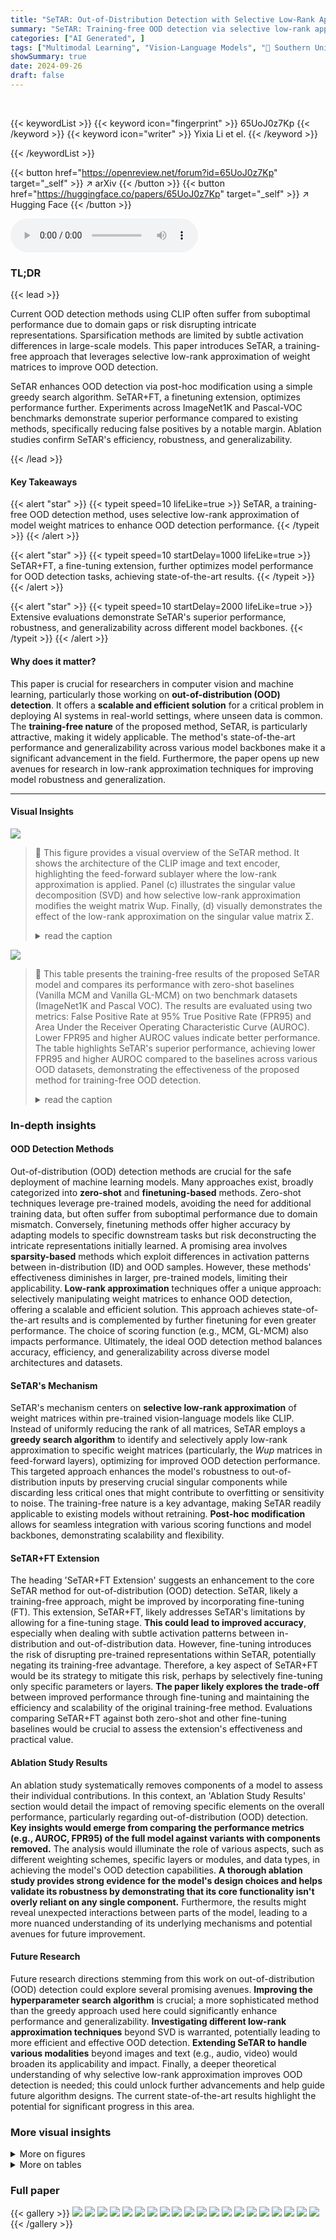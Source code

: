 ```yaml
---
title: "SeTAR: Out-of-Distribution Detection with Selective Low-Rank Approximation"
summary: "SeTAR: Training-free OOD detection via selective low-rank approximation, improving robustness and efficiency."
categories: ["AI Generated", ]
tags: ["Multimodal Learning", "Vision-Language Models", "🏢 Southern University of Science and Technology",]
showSummary: true
date: 2024-09-26
draft: false
---
```


<br>

{{< keywordList >}}
{{< keyword icon="fingerprint" >}} 65UoJ0z7Kp {{< /keyword >}}
{{< keyword icon="writer" >}} Yixia Li et el. {{< /keyword >}}
 
{{< /keywordList >}}

{{< button href="https://openreview.net/forum?id=65UoJ0z7Kp" target="_self" >}}
↗ arXiv
{{< /button >}}
{{< button href="https://huggingface.co/papers/65UoJ0z7Kp" target="_self" >}}
↗ Hugging Face
{{< /button >}}



<audio controls>
    <source src="https://ai-paper-reviewer.com/65UoJ0z7Kp/podcast.wav" type="audio/wav">
    Your browser does not support the audio element.
</audio>


### TL;DR


{{< lead >}}

Current OOD detection methods using CLIP often suffer from suboptimal performance due to domain gaps or risk disrupting intricate representations. Sparsification methods are limited by subtle activation differences in large-scale models. This paper introduces SeTAR, a training-free approach that leverages selective low-rank approximation of weight matrices to improve OOD detection.

SeTAR enhances OOD detection via post-hoc modification using a simple greedy search algorithm.  SeTAR+FT, a finetuning extension, optimizes performance further.  Experiments across ImageNet1K and Pascal-VOC benchmarks demonstrate superior performance compared to existing methods, specifically reducing false positives by a notable margin. Ablation studies confirm SeTAR's efficiency, robustness, and generalizability.

{{< /lead >}}


#### Key Takeaways

{{< alert "star" >}}
{{< typeit speed=10 lifeLike=true >}} SeTAR, a training-free OOD detection method, uses selective low-rank approximation of model weight matrices to enhance OOD detection performance. {{< /typeit >}}
{{< /alert >}}

{{< alert "star" >}}
{{< typeit speed=10 startDelay=1000 lifeLike=true >}} SeTAR+FT, a fine-tuning extension, further optimizes model performance for OOD detection tasks, achieving state-of-the-art results. {{< /typeit >}}
{{< /alert >}}

{{< alert "star" >}}
{{< typeit speed=10 startDelay=2000 lifeLike=true >}} Extensive evaluations demonstrate SeTAR's superior performance, robustness, and generalizability across different model backbones. {{< /typeit >}}
{{< /alert >}}

#### Why does it matter?
This paper is crucial for researchers in computer vision and machine learning, particularly those working on **out-of-distribution (OOD) detection**.  It offers a **scalable and efficient solution** for a critical problem in deploying AI systems in real-world settings, where unseen data is common. The **training-free nature** of the proposed method, SeTAR, is particularly attractive, making it widely applicable. The method's state-of-the-art performance and generalizability across various model backbones make it a significant advancement in the field. Furthermore, the paper opens up new avenues for research in low-rank approximation techniques for improving model robustness and generalization.

------
#### Visual Insights



![](https://ai-paper-reviewer.com/65UoJ0z7Kp/figures_2_1.jpg)

> 🔼 This figure provides a visual overview of the SeTAR method. It shows the architecture of the CLIP image and text encoder, highlighting the feed-forward sublayer where the low-rank approximation is applied.  Panel (c) illustrates the singular value decomposition (SVD) and how selective low-rank approximation modifies the weight matrix Wup. Finally, (d) visually demonstrates the effect of the low-rank approximation on the singular value matrix Σ.
> <details>
> <summary>read the caption</summary>
> Figure 1: The overview of SeTAR. (a) The structure of the CLIP image and text encoder. (b) The details of the feed-forward sublayer. (c) For each encoder layer, we replace the Wup weight matrix with its low-rank approximation Wup. (d) The illustration of Σ before and after low-rank approximation.
> </details>





![](https://ai-paper-reviewer.com/65UoJ0z7Kp/tables_4_1.jpg)

> 🔼 This table presents the training-free results of the proposed SeTAR model and compares its performance with zero-shot baselines (Vanilla MCM and Vanilla GL-MCM) on two benchmark datasets (ImageNet1K and Pascal VOC).  The results are evaluated using two metrics: False Positive Rate at 95% True Positive Rate (FPR95) and Area Under the Receiver Operating Characteristic Curve (AUROC). Lower FPR95 and higher AUROC values indicate better performance.  The table highlights SeTAR's superior performance, achieving lower FPR95 and higher AUROC compared to the baselines across various OOD datasets, demonstrating the effectiveness of the proposed method for training-free OOD detection.
> <details>
> <summary>read the caption</summary>
> Table 1: Training-free results of FPR95(FPR) and AUROC(AUC) compared to zero-shot baselines on CLIP-base. Bold values represent the highest performance. † is cited from Miyai et al. (2023b), where ◇ represents the absence of reporting in the paper. * denotes the result of our re-run. denotes the OOD dataset has overlapping categories with the ID dataset. We do not report standard deviations since no training is involved.
> </details>





### In-depth insights


#### OOD Detection Methods
Out-of-distribution (OOD) detection methods are crucial for the safe deployment of machine learning models.  Many approaches exist, broadly categorized into **zero-shot** and **finetuning-based** methods. Zero-shot techniques leverage pre-trained models, avoiding the need for additional training data, but often suffer from suboptimal performance due to domain mismatch. Conversely, finetuning methods offer higher accuracy by adapting models to specific downstream tasks but risk deconstructing the intricate representations initially learned.  A promising area involves **sparsity-based** methods which exploit differences in activation patterns between in-distribution (ID) and OOD samples.  However, these methods' effectiveness diminishes in larger, pre-trained models, limiting their applicability.  **Low-rank approximation** techniques offer a unique approach: selectively manipulating weight matrices to enhance OOD detection, offering a scalable and efficient solution.  This approach achieves state-of-the-art results and is complemented by further finetuning for even greater performance.  The choice of scoring function (e.g., MCM, GL-MCM) also impacts performance.  Ultimately, the ideal OOD detection method balances accuracy, efficiency, and generalizability across diverse model architectures and datasets.

#### SeTAR's Mechanism
SeTAR's mechanism centers on **selective low-rank approximation** of weight matrices within pre-trained vision-language models like CLIP.  Instead of uniformly reducing the rank of all matrices, SeTAR employs a **greedy search algorithm** to identify and selectively apply low-rank approximation to specific weight matrices (particularly, the *Wup* matrices in feed-forward layers),  optimizing for improved OOD detection performance. This targeted approach enhances the model's robustness to out-of-distribution inputs by preserving crucial singular components while discarding less critical ones that might contribute to overfitting or sensitivity to noise. The training-free nature is a key advantage, making SeTAR readily applicable to existing models without retraining.  **Post-hoc modification** allows for seamless integration with various scoring functions and model backbones, demonstrating scalability and flexibility.

#### SeTAR+FT Extension
The heading 'SeTAR+FT Extension' suggests an enhancement to the core SeTAR method for out-of-distribution (OOD) detection.  SeTAR, likely a training-free approach, might be improved by incorporating fine-tuning (FT). This extension, SeTAR+FT, likely addresses SeTAR's limitations by allowing for a fine-tuning stage.  **This could lead to improved accuracy**, especially when dealing with subtle activation patterns between in-distribution and out-of-distribution data. However, fine-tuning introduces the risk of disrupting pre-trained representations within SeTAR, potentially negating its training-free advantage. Therefore, a key aspect of SeTAR+FT would be its strategy to mitigate this risk, perhaps by selectively fine-tuning only specific parameters or layers.  **The paper likely explores the trade-off** between improved performance through fine-tuning and maintaining the efficiency and scalability of the original training-free method.  Evaluations comparing SeTAR+FT against both zero-shot and other fine-tuning baselines would be crucial to assess the extension's effectiveness and practical value.

#### Ablation Study Results
An ablation study systematically removes components of a model to assess their individual contributions.  In this context, an 'Ablation Study Results' section would detail the impact of removing specific elements on the overall performance, particularly regarding out-of-distribution (OOD) detection.  **Key insights would emerge from comparing the performance metrics (e.g., AUROC, FPR95) of the full model against variants with components removed.**  The analysis would illuminate the role of various aspects, such as different weighting schemes, specific layers or modules, and data types, in achieving the model's OOD detection capabilities.  **A thorough ablation study provides strong evidence for the model's design choices and helps validate its robustness by demonstrating that its core functionality isn't overly reliant on any single component.**  Furthermore, the results might reveal unexpected interactions between parts of the model, leading to a more nuanced understanding of its underlying mechanisms and potential avenues for future improvement.

#### Future Research
Future research directions stemming from this work on out-of-distribution (OOD) detection could explore several promising avenues.  **Improving the hyperparameter search algorithm** is crucial; a more sophisticated method than the greedy approach used here could significantly enhance performance and generalizability.  **Investigating different low-rank approximation techniques** beyond SVD is warranted, potentially leading to more efficient and effective OOD detection.  **Extending SeTAR to handle various modalities** beyond images and text (e.g., audio, video) would broaden its applicability and impact.  Finally, a deeper theoretical understanding of why selective low-rank approximation improves OOD detection is needed; this could unlock further advancements and help guide future algorithm designs.  The current state-of-the-art results highlight the potential for significant progress in this area.


### More visual insights

<details>
<summary>More on figures
</summary>


![](https://ai-paper-reviewer.com/65UoJ0z7Kp/figures_22_1.jpg)

> 🔼 This figure shows the performance comparison of SeTAR when using different weight matrices (Wup, Wdown, Wq, Wk, Wv, Wout) in the CLIP model for out-of-distribution (OOD) detection on the ImageNet1K benchmark.  The x-axis represents the number of encoder layers visited during the greedy search algorithm used by SeTAR.  The y-axis shows the average AUROC (Area Under the Receiver Operating Characteristic curve) and average FPR95 (False Positive Rate at 95% True Positive Rate) across multiple OOD datasets.  A higher AUROC indicates better performance, while a lower FPR95 also indicates better performance. The figure helps to determine which weight matrices are most effective for improving OOD detection performance using SeTAR, indicating the effectiveness of targeting the ‘Wup’ matrix.
> <details>
> <summary>read the caption</summary>
> Figure 2: Average AUROC/FPR95 of different weight types on ImageNet1K benchmark. We use CLIP-B/16 as a backbone.
> </details>



![](https://ai-paper-reviewer.com/65UoJ0z7Kp/figures_22_2.jpg)

> 🔼 This figure shows the ablation study on different weight matrices in CLIP’s image and text encoders. It compares the performance of SeTAR when using different weight matrices (Wup, Wdown, Wq, Wk, Wv, and Wout) for low-rank approximation against a baseline without any modification. The results are presented in terms of average AUROC and average FPR95, indicating SeTAR’s performance using different weight matrices on the ImageNet1K benchmark. CLIP-B/16 is used as the backbone model.
> <details>
> <summary>read the caption</summary>
> Figure 2: Average AUROC/FPR95 of different weight types on ImageNet1K benchmark. We use CLIP-B/16 as a backbone.
> </details>



![](https://ai-paper-reviewer.com/65UoJ0z7Kp/figures_22_3.jpg)

> 🔼 This figure shows the results of an ablation study comparing the performance of SeTAR when different weight matrices (Wup, Wdown, Wq, Wk, Wv, Wo, and Wout) are modified using low-rank approximation.  The x-axis represents the number of layers visited by the greedy search algorithm used in SeTAR, and the y-axis shows the average AUROC and FPR95 across different OOD datasets.  The figure helps to illustrate which weight matrix is most effective for improving OOD detection performance when using SeTAR.
> <details>
> <summary>read the caption</summary>
> Figure 2: Average AUROC/FPR95 of different weight types on ImageNet1K benchmark. We use CLIP-B/16 as a backbone.
> </details>



![](https://ai-paper-reviewer.com/65UoJ0z7Kp/figures_23_1.jpg)

> 🔼 This figure presents the ablation study on the hyperparameter λ (lambda) across different datasets.  The top two panels show the average AUROC (Area Under the Receiver Operating Characteristic curve) and average FPR95 (False Positive Rate at 95% True Positive Rate) on ImageNet1K, while the bottom two panels show the same metrics for Pascal VOC.  The x-axis represents the value of λ, and the y-axis represents the AUROC and FPR95, respectively. Each line represents the performance with different combinations of SeTAR+MCM (SeTAR with the Maximum Class Mean scoring function) and SeTAR+GL-MCM (SeTAR with the Generalized Maximum Class Mean scoring function). The purpose of this ablation is to determine the optimal value of λ for various datasets and scoring functions by analyzing the trade-off between AUROC and FPR95.
> <details>
> <summary>read the caption</summary>
> Figure 4: Ablation studies on λ on different ID datasets. We use CLIP-B/16 as a backbone.
> </details>



![](https://ai-paper-reviewer.com/65UoJ0z7Kp/figures_23_2.jpg)

> 🔼 This figure presents the results of ablation studies conducted to evaluate the impact of the hyperparameter top-K on the performance of the SeTAR model across different in-distribution (ID) datasets (ImageNet1K and Pascal VOC).  The plots show the average AUROC (Area Under the Receiver Operating Characteristic Curve) and average FPR95 (False Positive Rate at 95% True Positive Rate) for various values of top-K using both MCM and GL-MCM scoring functions. The x-axis represents the value of top-K, and the y-axis represents the performance metrics (AUROC and FPR95). The goal of this analysis is to determine the optimal top-K value that balances model performance and robustness.
> <details>
> <summary>read the caption</summary>
> Figure 5: Ablation studies on top-K on different ID datasets. We use CLIP-B/16 as a backbone.
> </details>



![](https://ai-paper-reviewer.com/65UoJ0z7Kp/figures_24_1.jpg)

> 🔼 This figure compares the training loss curves of SeTAR+FT and LoRA on the ImageNet1K dataset using the CLIP-B/16 backbone.  Three loss curves are shown: the total loss (LoCoOp Loss), the in-distribution (ID) loss, and the out-of-distribution (OOD) loss.  SeTAR+FT demonstrates faster convergence than LoRA, achieving lower losses in fewer epochs, especially for the OOD loss.  This indicates that SeTAR+FT is more efficient in adapting the pre-trained model for OOD detection than LoRA.  The FPR (False Positive Rate) at epoch 5 for SeTAR+FT is also provided as a point of reference, showing its superior performance over LORA's results at epochs 1, 5, and 15.
> <details>
> <summary>read the caption</summary>
> Figure 6: Loss plots of SeTAR+FT v.s. LoRA on ImageNet1K. We use CLIP-B/16 as a backbone. SeTAR+FT demonstrates faster convergence across all losses, especially in the OOD loss. For reference, with MCM score, SeTAR+FT achieves an average FPR of 38.77 at epoch 5. While LORA achieves an average FPR of 42.88, 39.92 and 42.23 at epoch 1, 5 and 15, respectively.
> </details>



![](https://ai-paper-reviewer.com/65UoJ0z7Kp/figures_24_2.jpg)

> 🔼 This figure visualizes the rank reduction ratios obtained by SeTAR for different layers in the CLIP image and text encoders, using ImageNet1K and Pascal VOC as the ID datasets.  Different backbones (CLIP-base, CLIP-large, and Swin-base) are shown. The heatmap shows that SeTAR adaptively adjusts the rank reduction ratio depending on the layer and backbone architecture, highlighting the method's adaptability and efficiency.  The visual and text modalities are represented as 'V' and 'T', respectively.
> <details>
> <summary>read the caption</summary>
> Figure 7: Visualization of SeTAR rank reduction ratio distribution on different ID datasets with different backbones. IN1K, VOC stand for ImageNet1K and Pascal-VOC. And V, T stand for visual modality and text modality of the CLIP model.
> </details>



</details>




<details>
<summary>More on tables
</summary>


![](https://ai-paper-reviewer.com/65UoJ0z7Kp/tables_5_1.jpg)
> 🔼 This table presents the training-free results of the proposed SeTAR method and compares its performance with existing zero-shot baselines (Vanilla MCM and Vanilla GL-MCM) on two benchmark datasets (ImageNet1k and Pascal VOC).  The metrics used are FPR95 (False Positive Rate at 95% True Positive Rate) and AUROC (Area Under the Receiver Operating Characteristic curve). Lower FPR95 and higher AUROC indicate better performance. The results are shown separately for MCM and GL-MCM scoring functions and for various OOD datasets.  The table highlights SeTAR's superior performance in reducing the false positive rate compared to the baselines, indicating its effectiveness in identifying out-of-distribution samples without the need for training.
> <details>
> <summary>read the caption</summary>
> Table 1: Training-free results of FPR95(FPR) and AUROC(AUC) compared to zero-shot baselines on CLIP-base. Bold values represent the highest performance. † is cited from Miyai et al. (2023b), where ◇ represents the absence of reporting in the paper. * denotes the result of our re-run. denotes the OOD dataset has overlapping categories with the ID dataset. We do not report standard deviations since no training is involved.
> </details>

![](https://ai-paper-reviewer.com/65UoJ0z7Kp/tables_6_1.jpg)
> 🔼 This table presents the training-free performance of SeTAR and baselines on various OOD detection tasks using the CLIP-base model.  It compares the False Positive Rate at 95% True Positive Rate (FPR95) and the Area Under the Receiver Operating Characteristic curve (AUROC) across different OOD datasets. The results demonstrate SeTAR's improved performance compared to existing zero-shot methods.
> <details>
> <summary>read the caption</summary>
> Table 1: Training-free results of FPR95(FPR) and AUROC(AUC) compared to zero-shot baselines on CLIP-base. Bold values represent the highest performance. † is cited from Miyai et al. (2023b), where ⋄ represents the absence of reporting in the paper. * denotes the result of our re-run. − denotes the OOD dataset has overlapping categories with the ID dataset. We do not report standard deviations since no training is involved.
> </details>

![](https://ai-paper-reviewer.com/65UoJ0z7Kp/tables_6_2.jpg)
> 🔼 This table presents the results of an ablation study conducted to evaluate the impact of different modalities (vision, text, and vision+text) on the performance of the SeTAR model for out-of-distribution (OOD) detection.  The study uses two benchmark datasets, ImageNet1K and Pascal-VOC, and two scoring functions (MCM and GL-MCM) to measure performance using FPR and AUROC metrics.
> <details>
> <summary>read the caption</summary>
> Table 3: Ablation study on modality. 
> </details>

![](https://ai-paper-reviewer.com/65UoJ0z7Kp/tables_6_3.jpg)
> 🔼 This table presents the training-free performance of SeTAR and compares it against existing zero-shot baselines (Vanilla MCM, Vanilla GL-MCM) on the ImageNet1k and Pascal-VOC datasets.  The results are shown in terms of False Positive Rate at 95% True Positive Rate (FPR95) and Area Under the ROC Curve (AUROC). The table highlights SeTAR's superior performance in reducing the false positive rate compared to the baselines without requiring any training.
> <details>
> <summary>read the caption</summary>
> Table 1: Training-free results of FPR95(FPR) and AUROC(AUC) compared to zero-shot baselines on CLIP-base. Bold values represent the highest performance. † is cited from Miyai et al. (2023b), where ◇ represents the absence of reporting in the paper. * denotes the result of our re-run. denotes the OOD dataset has overlapping categories with the ID dataset. We do not report standard deviations since no training is involved.
> </details>

![](https://ai-paper-reviewer.com/65UoJ0z7Kp/tables_7_1.jpg)
> 🔼 This table compares three different search algorithms used in the SeTAR model for OOD detection.  The algorithms differ in how they traverse the layers of the image and text encoders in CLIP: LES (Layer-Exhaustive Search) checks all layers exhaustively, MIS (Modality-Interleaved Search) alternates between image and text layers, and SeTAR-S (the SeTAR search algorithm) searches the layers sequentially from top to bottom, image then text.  The table shows the FPR (False Positive Rate) and AUROC (Area Under the Receiver Operating Characteristic curve) for each algorithm on ImageNet1k and Pascal-VOC datasets using both MCM and GL-MCM scores. SeTAR-S achieves the best overall performance.
> <details>
> <summary>read the caption</summary>
> Table 5: Results for different search algorithms. Here LES, MIS and SeTAR-S stand for layer-exhaustive search, modality-interleave greedy search, and the search algorithm of SeTAR.
> </details>

![](https://ai-paper-reviewer.com/65UoJ0z7Kp/tables_7_2.jpg)
> 🔼 This table presents a comparison of SeTAR's performance against two alternative pruning strategies: principal component pruning and random pruning.  It shows the False Positive Rate (FPR) at 95% True Positive Rate (TPR) and the Area Under the Receiver Operating Characteristic Curve (AUROC) for both the MCM and GL-MCM scoring functions, on ImageNet1K and Pascal-VOC datasets. The results demonstrate that SeTAR's strategy of selectively pruning minor singular components significantly outperforms both principal component pruning and random pruning.
> <details>
> <summary>read the caption</summary>
> Table 6: Results for different pruning strategies. We use CLIP-B/16 as a backbone.
> </details>

![](https://ai-paper-reviewer.com/65UoJ0z7Kp/tables_8_1.jpg)
> 🔼 This table presents the image classification results obtained using different methods.  The ImageNet1K dataset is used as the in-distribution (ID) dataset. The results from running the Vanilla CLIP model, as well as the LoCoOp and LoRA finetuning-based approaches are compared against the proposed SeTAR and SeTAR+FT methods.  The average accuracy across multiple OOD datasets (SUN, Places, and Texture) is reported for each method.  The results show that SeTAR+FT outperforms all baseline models. The '*' indicates that the results are from re-running the experiments.
> <details>
> <summary>read the caption</summary>
> Table 7: Image classification results with different methods. We use ImageNet1K (IN1K) as ID dataset. * denotes the results of our re-run. The results are averaged over 3 runs.
> </details>

![](https://ai-paper-reviewer.com/65UoJ0z7Kp/tables_8_2.jpg)
> 🔼 This table presents the training-free results of False Positive Rate at 95% true positive rate (FPR95) and Area Under the Receiver Operating Characteristic curve (AUROC) for out-of-distribution (OOD) detection on ImageNet1K and Pascal-VOC datasets using different Vision Transformer (ViT) backbones (CLIP-base, CLIP-large, and Swin-base) and various scoring functions (NegLabel, MCM, GL-MCM, MSP, and Energy).  It compares the performance of the vanilla methods (without SeTAR) to the SeTAR method. Lower FPR95 and higher AUROC values indicate better performance.
> <details>
> <summary>read the caption</summary>
> Table 8: Results for different ViT backbones.
> </details>

![](https://ai-paper-reviewer.com/65UoJ0z7Kp/tables_8_3.jpg)
> 🔼 This table presents the results of near-out-of-distribution (near-OOD) detection experiments using the CLIP-base model.  It compares the performance of SeTAR and SeTAR+FT against several baseline methods on the task of identifying near-OOD samples, specifically using ImageNet1K as the in-distribution (ID) dataset and SSB-Hard as the near-OOD dataset.  The metrics used are False Positive Rate (FPR) at a True Positive Rate (TPR) of 95% and Area Under the Receiver Operating Characteristic curve (AUROC).  Lower FPR and higher AUROC values indicate better performance.
> <details>
> <summary>read the caption</summary>
> Table 10: Near-OOD results on CLIP-base.
> </details>

![](https://ai-paper-reviewer.com/65UoJ0z7Kp/tables_8_4.jpg)
> 🔼 This table presents a comparison of the training-free out-of-distribution (OOD) detection performance of SeTAR against existing zero-shot baselines (Vanilla MCM, Vanilla GL-MCM) on two benchmark datasets (ImageNet1K and Pascal VOC).  The results are evaluated using two metrics: False Positive Rate at 95% True Positive Rate (FPR95) and Area Under the Receiver Operating Characteristic curve (AUROC).  Lower FPR95 and higher AUROC indicate better performance. The table highlights SeTAR's superior performance in reducing the false positive rate compared to the baselines, demonstrating its effectiveness as a training-free OOD detection method.
> <details>
> <summary>read the caption</summary>
> Table 1: Training-free results of FPR95(FPR) and AUROC(AUC) compared to zero-shot baselines on CLIP-base. Bold values represent the highest performance. † is cited from Miyai et al. (2023b), where ◇ represents the absence of reporting in the paper. * denotes the result of our re-run. denotes the OOD dataset has overlapping categories with the ID dataset. We do not report standard deviations since no training is involved.
> </details>

![](https://ai-paper-reviewer.com/65UoJ0z7Kp/tables_15_1.jpg)
> 🔼 This table presents the training-free performance of the proposed SeTAR model and compares it against several zero-shot baselines (Vanilla MCM, Vanilla GL-MCM) on two common OOD detection benchmarks (ImageNet1K and Pascal-VOC).  The results are shown in terms of FPR95 (False Positive Rate at 95% True Positive Rate) and AUROC (Area Under the Receiver Operating Characteristic curve).  Lower FPR95 and higher AUROC values are better. The table highlights the superior performance of SeTAR in reducing the false positive rate, particularly on the GL-MCM scoring metric, indicating its effectiveness in improving OOD detection without requiring any training.
> <details>
> <summary>read the caption</summary>
> Table 1: Training-free results of FPR95(FPR) and AUROC(AUC) compared to zero-shot baselines on CLIP-base. Bold values represent the highest performance. † is cited from Miyai et al. (2023b), where ◇ represents the absence of reporting in the paper. * denotes the result of our re-run. denotes the OOD dataset has overlapping categories with the ID dataset. We do not report standard deviations since no training is involved.
> </details>

![](https://ai-paper-reviewer.com/65UoJ0z7Kp/tables_16_1.jpg)
> 🔼 This table presents the training-free performance of the proposed SeTAR model and compares it with several zero-shot baselines on two benchmark datasets, ImageNet1K and Pascal-VOC. The results are evaluated using two metrics: FPR95 (False Positive Rate at 95% True Positive Rate) and AUROC (Area Under the Receiver Operating Characteristic Curve). Lower FPR95 and higher AUROC values indicate better performance. The table shows that SeTAR consistently outperforms the baseline methods across various OOD datasets.
> <details>
> <summary>read the caption</summary>
> Table 1: Training-free results of FPR95(FPR) and AUROC(AUC) compared to zero-shot baselines on CLIP-base. Bold values represent the highest performance. † is cited from Miyai et al. (2023b), where ◇ represents the absence of reporting in the paper. * denotes the result of our re-run. denotes the OOD dataset has overlapping categories with the ID dataset. We do not report standard deviations since no training is involved.
> </details>

![](https://ai-paper-reviewer.com/65UoJ0z7Kp/tables_16_2.jpg)
> 🔼 This table presents the training-free results of the proposed SeTAR method for out-of-distribution (OOD) detection.  It compares SeTAR's performance (measured by FPR95 and AUROC) against two zero-shot baselines (Vanilla MCM and Vanilla GL-MCM) on six different OOD datasets using the CLIP-base model.  The table shows that SeTAR significantly outperforms the baselines, particularly in reducing the false positive rate (FPR95). The asterisk (*) indicates results obtained by rerunning the baselines, and the symbol ◇ denotes the absence of results reported in the cited paper. Note that standard deviations aren't reported because the methods are training-free.
> <details>
> <summary>read the caption</summary>
> Table 1: Training-free results of FPR95(FPR) and AUROC(AUC) compared to zero-shot baselines on CLIP-base. Bold values represent the highest performance. † is cited from Miyai et al. (2023b), where ◇ represents the absence of reporting in the paper. * denotes the result of our re-run. denotes the OOD dataset has overlapping categories with the ID dataset. We do not report standard deviations since no training is involved.
> </details>

![](https://ai-paper-reviewer.com/65UoJ0z7Kp/tables_17_1.jpg)
> 🔼 This table presents a comparison of the training-free performance of different OOD detection methods on two benchmark datasets (ImageNet1K and Pascal VOC). It compares the proposed SeTAR method against several zero-shot baselines (Vanilla MCM, Vanilla GL-MCM) across six OOD datasets.  The results are shown in terms of FPR95 (false positive rate at 95% true positive rate) and AUROC (area under the receiver operating characteristic curve).  The table highlights SeTAR's superior performance in reducing false positives compared to existing methods. Note that standard deviations are not reported due to the training-free nature of the methods.
> <details>
> <summary>read the caption</summary>
> Table 1: Training-free results of FPR95(FPR) and AUROC(AUC) compared to zero-shot baselines on CLIP-base. Bold values represent the highest performance. † is cited from Miyai et al. (2023b), where ◇ represents the absence of reporting in the paper. * denotes the result of our re-run. denotes the OOD dataset has overlapping categories with the ID dataset. We do not report standard deviations since no training is involved.
> </details>

![](https://ai-paper-reviewer.com/65UoJ0z7Kp/tables_18_1.jpg)
> 🔼 This table presents a comparison of the training-free performance of SeTAR against existing zero-shot baselines for out-of-distribution (OOD) detection using the CLIP model.  The table shows the False Positive Rate at 95% True Positive Rate (FPR95) and the Area Under the Receiver Operating Characteristic curve (AUROC) for several OOD datasets and two different scoring functions (MCM and GL-MCM).  The results demonstrate SeTAR's superior performance in reducing false positives compared to the baseline methods.  The absence of standard deviation is due to the training-free nature of the method.
> <details>
> <summary>read the caption</summary>
> Table 1: Training-free results of FPR95(FPR) and AUROC(AUC) compared to zero-shot baselines on CLIP-base. Bold values represent the highest performance. † is cited from Miyai et al. (2023b), where ◇ represents the absence of reporting in the paper. * denotes the result of our re-run. denotes the OOD dataset has overlapping categories with the ID dataset. We do not report standard deviations since no training is involved.
> </details>

![](https://ai-paper-reviewer.com/65UoJ0z7Kp/tables_18_2.jpg)
> 🔼 This table presents a comparison of the training-free performance of SeTAR against existing zero-shot baselines (Vanilla MCM and Vanilla GL-MCM) on two common OOD detection benchmarks using the CLIP-ViT-B/16 model.  The results are shown for both MCM and GL-MCM scoring functions and across various OOD datasets (iNaturalist, SUN, Places, Texture, ImageNet22K, and COCO).  The metrics used are FPR95 (False Positive Rate at 95% True Positive Rate) and AUROC (Area Under the Receiver Operating Characteristic curve). Bold values indicate the best performance for each metric and dataset.
> <details>
> <summary>read the caption</summary>
> Table 1: Training-free results of FPR95(FPR) and AUROC(AUC) compared to zero-shot baselines on CLIP-base. Bold values represent the highest performance. † is cited from Miyai et al. (2023b), where ◇ represents the absence of reporting in the paper. * denotes the result of our re-run. denotes the OOD dataset has overlapping categories with the ID dataset. We do not report standard deviations since no training is involved.
> </details>

![](https://ai-paper-reviewer.com/65UoJ0z7Kp/tables_19_1.jpg)
> 🔼 This table presents the training-free performance of SeTAR and several zero-shot baselines on two benchmark datasets (ImageNet1K and Pascal-VOC). The table compares the False Positive Rate at 95% True Positive Rate (FPR95) and the Area Under the Receiver Operating Characteristic curve (AUROC) for various Out-of-Distribution (OOD) datasets against different methods.  Lower FPR95 and higher AUROC values indicate better performance.  The results demonstrate SeTAR's superior performance compared to the zero-shot baselines, particularly in reducing the false positive rate.
> <details>
> <summary>read the caption</summary>
> Table 1: Training-free results of FPR95(FPR) and AUROC(AUC) compared to zero-shot baselines on CLIP-base. Bold values represent the highest performance. † is cited from Miyai et al. (2023b), where ◇ represents the absence of reporting in the paper. * denotes the result of our re-run. denotes the OOD dataset has overlapping categories with the ID dataset. We do not report standard deviations since no training is involved.
> </details>

![](https://ai-paper-reviewer.com/65UoJ0z7Kp/tables_19_2.jpg)
> 🔼 This table presents the training-free performance of the proposed SeTAR method and compares it to several zero-shot baselines on two benchmark datasets (ImageNet1K and Pascal-VOC).  The metrics used are False Positive Rate at 95% True Positive Rate (FPR95) and Area Under the Receiver Operating Characteristic curve (AUROC).  Lower FPR95 values and higher AUROC values indicate better performance. The table shows that SeTAR consistently outperforms the zero-shot baselines across various OOD datasets for both MCM and GL-MCM scoring functions. The asterisk (*) indicates re-run results and the dagger (†) indicates results cited from Miyai et al (2023b).
> <details>
> <summary>read the caption</summary>
> Table 1: Training-free results of FPR95(FPR) and AUROC(AUC) compared to zero-shot baselines on CLIP-base. Bold values represent the highest performance. † is cited from Miyai et al. (2023b), where ◇ represents the absence of reporting in the paper. * denotes the result of our re-run. denotes the OOD dataset has overlapping categories with the ID dataset. We do not report standard deviations since no training is involved.
> </details>

![](https://ai-paper-reviewer.com/65UoJ0z7Kp/tables_20_1.jpg)
> 🔼 This table presents the training-free performance of SeTAR and compares it against several zero-shot baselines on the CLIP-base model for out-of-distribution (OOD) detection.  The results are shown for various metrics (FPR95 and AUROC) and across different OOD datasets (iNaturalist, SUN, Places, Texture, ImageNet22K, COCO). The table highlights SeTAR's superior performance in reducing the false positive rate and improving the overall accuracy compared to existing zero-shot methods.
> <details>
> <summary>read the caption</summary>
> Table 1: Training-free results of FPR95(FPR) and AUROC(AUC) compared to zero-shot baselines on CLIP-base. Bold values represent the highest performance. † is cited from Miyai et al. (2023b), where ◇ represents the absence of reporting in the paper. * denotes the result of our re-run. denotes the OOD dataset has overlapping categories with the ID dataset. We do not report standard deviations since no training is involved.
> </details>

![](https://ai-paper-reviewer.com/65UoJ0z7Kp/tables_20_2.jpg)
> 🔼 This table presents the training-free performance of the proposed SeTAR model on out-of-distribution (OOD) detection tasks, compared to existing zero-shot baselines. The results are shown for different OOD datasets (iNaturalist, SUN, Places, Texture, ImageNet22K, COCO) and using two metrics: FPR95 (False Positive Rate at 95% True Positive Rate) and AUROC (Area Under the Receiver Operating Characteristic curve). Lower FPR95 and higher AUROC values indicate better performance.  The table highlights that SeTAR consistently achieves superior results, reducing the false positive rate significantly compared to existing methods. The absence of standard deviation is due to the method being training free.
> <details>
> <summary>read the caption</summary>
> Table 1: Training-free results of FPR95(FPR) and AUROC(AUC) compared to zero-shot baselines on CLIP-base. Bold values represent the highest performance. † is cited from Miyai et al. (2023b), where ◇ represents the absence of reporting in the paper. * denotes the result of our re-run. denotes the OOD dataset has overlapping categories with the ID dataset. We do not report standard deviations since no training is involved.
> </details>

![](https://ai-paper-reviewer.com/65UoJ0z7Kp/tables_20_3.jpg)
> 🔼 This table presents the training-free performance of SeTAR and several baseline methods on the ImageNet1K and Pascal-VOC datasets.  The metrics used are FPR95 (False Positive Rate at 95% True Positive Rate) and AUROC (Area Under the Receiver Operating Characteristic curve). Lower FPR95 values and higher AUROC values indicate better performance.  The table compares SeTAR's performance to two zero-shot baselines (MCM and GL-MCM) and their variations with and without the use of a star (*) denoting re-run results to ensure consistency.   The results are categorized by the OOD datasets used for evaluation and the scoring function used (MCM or GL-MCM), providing a comprehensive view of SeTAR's effectiveness across different tasks and scenarios. The symbol ◇ indicates when results were not available in the original paper. The absence of standard deviations is explicitly noted because the methods used are training-free.
> <details>
> <summary>read the caption</summary>
> Table 1: Training-free results of FPR95(FPR) and AUROC(AUC) compared to zero-shot baselines on CLIP-base. Bold values represent the highest performance. † is cited from Miyai et al. (2023b), where ◇ represents the absence of reporting in the paper. * denotes the result of our re-run. denotes the OOD dataset has overlapping categories with the ID dataset. We do not report standard deviations since no training is involved.
> </details>

![](https://ai-paper-reviewer.com/65UoJ0z7Kp/tables_21_1.jpg)
> 🔼 This table presents the training-free performance of the proposed SeTAR model compared to existing zero-shot baselines (MCM and GL-MCM) on two benchmark datasets (ImageNet1K and Pascal-VOC).  The results are reported in terms of FPR95 (false positive rate at 95% true positive rate) and AUROC (area under the receiver operating characteristic curve), which are common metrics for evaluating the performance of OOD detection methods. The table highlights the improvement achieved by SeTAR over the baselines, showcasing its effectiveness in reducing false positives without the need for any training.
> <details>
> <summary>read the caption</summary>
> Table 1: Training-free results of FPR95(FPR) and AUROC(AUC) compared to zero-shot baselines on CLIP-base. Bold values represent the highest performance. † is cited from Miyai et al. (2023b), where ◇ represents the absence of reporting in the paper. * denotes the result of our re-run. denotes the OOD dataset has overlapping categories with the ID dataset. We do not report standard deviations since no training is involved.
> </details>

![](https://ai-paper-reviewer.com/65UoJ0z7Kp/tables_21_2.jpg)
> 🔼 This table presents the training-free performance of the proposed SeTAR model and several zero-shot baselines on the ImageNet1K and Pascal-VOC datasets. The metrics used are FPR95 (False Positive Rate at 95% True Positive Rate) and AUROC (Area Under the Receiver Operating Characteristic Curve).  Lower FPR95 and higher AUROC values indicate better performance. The table compares SeTAR's performance to vanilla MCM and GL-MCM methods, showing improvements in both metrics.
> <details>
> <summary>read the caption</summary>
> Table 1: Training-free results of FPR95(FPR) and AUROC(AUC) compared to zero-shot baselines on CLIP-base. Bold values represent the highest performance. † is cited from Miyai et al. (2023b), where ◇ represents the absence of reporting in the paper. * denotes the result of our re-run. denotes the OOD dataset has overlapping categories with the ID dataset. We do not report standard deviations since no training is involved.
> </details>

![](https://ai-paper-reviewer.com/65UoJ0z7Kp/tables_21_3.jpg)
> 🔼 This table presents the training-free performance of the proposed SeTAR method on the ImageNet1K and Pascal-VOC datasets for OOD detection. It compares SeTAR's performance against several zero-shot baselines (Vanilla MCM, Vanilla GL-MCM) using different scoring functions (MCM and GL-MCM). The table shows the False Positive Rate at 95% True Positive Rate (FPR95) and the Area Under the Receiver Operating Characteristic curve (AUROC) for various OOD datasets (iNaturalist, SUN, Places, Texture, ImageNet22K, COCO). Bold values indicate the best performance achieved by SeTAR.
> <details>
> <summary>read the caption</summary>
> Table 1: Training-free results of FPR95(FPR) and AUROC(AUC) compared to zero-shot baselines on CLIP-base. Bold values represent the highest performance. † is cited from Miyai et al. (2023b), where ◇ represents the absence of reporting in the paper. * denotes the result of our re-run. denotes the OOD dataset has overlapping categories with the ID dataset. We do not report standard deviations since no training is involved.
> </details>

![](https://ai-paper-reviewer.com/65UoJ0z7Kp/tables_25_1.jpg)
> 🔼 This table presents the training-free performance of the proposed SeTAR model and several zero-shot baselines on CLIP-based OOD detection tasks.  The results are compared using two metrics: FPR95 (false positive rate at 95% true positive rate) and AUROC (area under the receiver operating characteristic curve). Lower FPR95 and higher AUROC values indicate better performance. The table shows that SeTAR outperforms the zero-shot baselines on both ImageNet1K and Pascal-VOC datasets across multiple OOD datasets. Results are shown without standard deviation because no training is involved.
> <details>
> <summary>read the caption</summary>
> Table 1: Training-free results of FPR95(FPR) and AUROC(AUC) compared to zero-shot baselines on CLIP-base. Bold values represent the highest performance. † is cited from Miyai et al. (2023b), where ◇ represents the absence of reporting in the paper. * denotes the result of our re-run. denotes the OOD dataset has overlapping categories with the ID dataset. We do not report standard deviations since no training is involved.
> </details>

</details>




### Full paper

{{< gallery >}}
<img src="https://ai-paper-reviewer.com/65UoJ0z7Kp/1.png" class="grid-w50 md:grid-w33 xl:grid-w25" />
<img src="https://ai-paper-reviewer.com/65UoJ0z7Kp/2.png" class="grid-w50 md:grid-w33 xl:grid-w25" />
<img src="https://ai-paper-reviewer.com/65UoJ0z7Kp/3.png" class="grid-w50 md:grid-w33 xl:grid-w25" />
<img src="https://ai-paper-reviewer.com/65UoJ0z7Kp/4.png" class="grid-w50 md:grid-w33 xl:grid-w25" />
<img src="https://ai-paper-reviewer.com/65UoJ0z7Kp/5.png" class="grid-w50 md:grid-w33 xl:grid-w25" />
<img src="https://ai-paper-reviewer.com/65UoJ0z7Kp/6.png" class="grid-w50 md:grid-w33 xl:grid-w25" />
<img src="https://ai-paper-reviewer.com/65UoJ0z7Kp/7.png" class="grid-w50 md:grid-w33 xl:grid-w25" />
<img src="https://ai-paper-reviewer.com/65UoJ0z7Kp/8.png" class="grid-w50 md:grid-w33 xl:grid-w25" />
<img src="https://ai-paper-reviewer.com/65UoJ0z7Kp/9.png" class="grid-w50 md:grid-w33 xl:grid-w25" />
<img src="https://ai-paper-reviewer.com/65UoJ0z7Kp/10.png" class="grid-w50 md:grid-w33 xl:grid-w25" />
<img src="https://ai-paper-reviewer.com/65UoJ0z7Kp/11.png" class="grid-w50 md:grid-w33 xl:grid-w25" />
<img src="https://ai-paper-reviewer.com/65UoJ0z7Kp/12.png" class="grid-w50 md:grid-w33 xl:grid-w25" />
<img src="https://ai-paper-reviewer.com/65UoJ0z7Kp/13.png" class="grid-w50 md:grid-w33 xl:grid-w25" />
<img src="https://ai-paper-reviewer.com/65UoJ0z7Kp/14.png" class="grid-w50 md:grid-w33 xl:grid-w25" />
<img src="https://ai-paper-reviewer.com/65UoJ0z7Kp/15.png" class="grid-w50 md:grid-w33 xl:grid-w25" />
<img src="https://ai-paper-reviewer.com/65UoJ0z7Kp/16.png" class="grid-w50 md:grid-w33 xl:grid-w25" />
<img src="https://ai-paper-reviewer.com/65UoJ0z7Kp/17.png" class="grid-w50 md:grid-w33 xl:grid-w25" />
<img src="https://ai-paper-reviewer.com/65UoJ0z7Kp/18.png" class="grid-w50 md:grid-w33 xl:grid-w25" />
<img src="https://ai-paper-reviewer.com/65UoJ0z7Kp/19.png" class="grid-w50 md:grid-w33 xl:grid-w25" />
<img src="https://ai-paper-reviewer.com/65UoJ0z7Kp/20.png" class="grid-w50 md:grid-w33 xl:grid-w25" />
{{< /gallery >}}